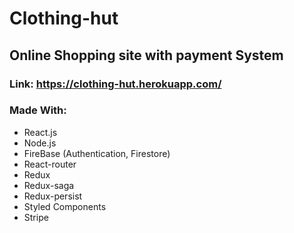 # Clothing-hut

## Online Shopping site with payment System

### Link: <https://clothing-hut.herokuapp.com/>

### Made With:
  * React.js
  * Node.js
  * FireBase (Authentication, Firestore)
  * React-router
  * Redux
  * Redux-saga
  * Redux-persist
  * Styled Components
  * Stripe
